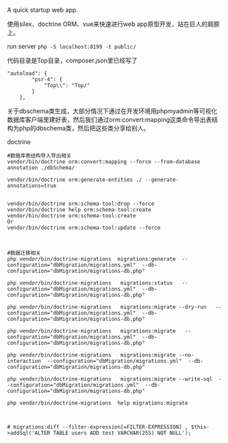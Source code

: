 A quick startup web app.

使用silex、doctrine ORM、vue来快速进行web app原型开发，站在巨人的肩膀上。

run server `php -S localhost:8199 -t public/`

代码目录是Top目录，composer.json里已经写了
```
"autoload": {
        "psr-4": {
            "Top\\": "Top/"
        }
    },
```

关于dbschema类生成，大部分情况下通过在开发环境用phpmyadmin等可视化数据库客户端里建好表，然后我们通过orm:convert:mapping这类命令导出表结构为php的dbschema类，然后把这些类分享给别人。

doctrine
```
#数据库表结构导入导出相关
vendor/bin/doctrine orm:convert:mapping --force --from-database annotation ./dbSchema/

vendor/bin/doctrine orm:generate-entities ./ --generate-annotations=true


vendor/bin/doctrine orm:schema-tool:drop --force
vendor/bin/doctrine help orm:schema-tool:create
vendor/bin/doctrine orm:schema-tool:create
Or
vendor/bin/doctrine orm:schema-tool:update --force



#数据迁移相关
php vendor/bin/doctrine-migrations  migrations:generate  --configuration="dbMigration/migrations.yml"  --db-configuration="dbMigration/migrations-db.php"

php vendor/bin/doctrine-migrations   migrations:status   --configuration="dbMigration/migrations.yml"  --db-configuration="dbMigration/migrations-db.php"

php vendor/bin/doctrine-migrations   migrations:migrate --dry-run   --configuration="dbMigration/migrations.yml"  --db-configuration="dbMigration/migrations-db.php"

php vendor/bin/doctrine-migrations   migrations:migrate   --configuration="dbMigration/migrations.yml"  --db-configuration="dbMigration/migrations-db.php"

php vendor/bin/doctrine-migrations   migrations:migrate --no-interaction  --configuration="dbMigration/migrations.yml"  --db-configuration="dbMigration/migrations-db.php"

php vendor/bin/doctrine-migrations   migrations:migrate --write-sql  --configuration="dbMigration/migrations.yml"  --db-configuration="dbMigration/migrations-db.php"

php vendor/bin/doctrine-migrations  help migrations:migrate



# migrations:diff --filter-expression[=FILTER-EXPRESSION] , $this->addSql('ALTER TABLE users ADD test VARCHAR(255) NOT NULL');



```



